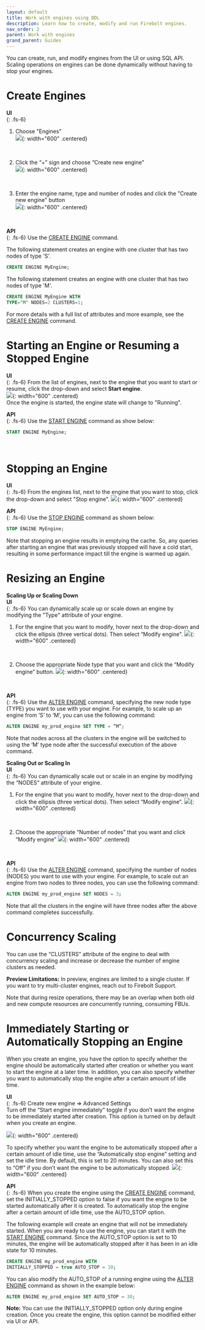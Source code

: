 ```yaml
---
layout: default
title: Work with engines using DDL
description: Learn how to create, modify and run Firebolt engines.
nav_order: 2
parent: Work with engines
grand_parent: Guides
---
```


You can create, run, and modify engines from the UI or using SQL API. Scaling operations on engines can be done dynamically without having to stop your engines.

# Create Engines
**UI** <br /> 
{: .fs-6}
1. Choose "Engines" <br />
![](../../assets/images/Engines_Section.png){: width="600" .centered}
 <br /> 

2. Click the “+” sign and choose “Create new engine” <br />
![](../../assets/images/Engine_Create_Popup.png){: width="600" .centered}
 <br /> 

3. Enter the engine name, type and number of nodes and click the "Create new engine" button <br />
![](../../assets/images/Create_Engine_Dialog.png){: width="600" .centered}
 <br />  

**API** <br /> 
{: .fs-6}
Use the [CREATE ENGINE](../../sql_reference/commands/engines/create-engine.md) command. <br />

The following statement creates an engine with one cluster that has two nodes of type 'S'.
```sql
CREATE ENGINE MyEngine;
```  

The following statement creates an engine with one cluster that has two nodes of type 'M'.

```sql
CREATE ENGINE MyEngine WITH
TYPE="M" NODES=2 CLUSTERS=1;
```  

For more details with a full list of attributes and more example, see the [CREATE ENGINE](../../sql_reference/commands/engines/create-engine.md) command.
<br />

# Starting an Engine or Resuming a Stopped Engine
**UI** <br />
{: .fs-6}
From the list of engines, next to the engine that you want to start or resume, click the drop-down and select **Start engine**. <br />
![](../../assets/images/Start_Engine.png){: width="600" .centered}
 <br /> 
Once the engine is started, the engine state will change to "Running".

**API** <br />
{: .fs-6}
Use the [START ENGINE](../../sql_reference/commands/engines/start-engine.md) command as show below:

```sql
START ENGINE MyEngine;
```  
<br />

# Stopping an Engine
**UI** <br />
{: .fs-6}
From the engines list, next to the engine that you want to stop, click the drop-down and select "Stop engine".
![](../../assets/images/Stop_Engine.png){: width="600" .centered}
 <br /> 

**API** <br />
{: .fs-6}
Use the [STOP ENGINE](../../sql_reference/commands/engines/stop-engine.md) command as shown below:

```sql
STOP ENGINE MyEngine;
```  
Note that stopping an engine results in emptying the cache. So, any queries after starting an engine that was previously stopped will have a cold start, resulting in some performance impact till the engine is warmed up again. 
<br />

# Resizing an Engine
**Scaling Up or Scaling Down** <br /> 
**UI** <br />
{: .fs-6}
You can dynamically scale up or scale down an engine by modifying the "Type" attribute of your engine. <br />
1. For the engine that you want to modify, hover next to the drop-down and click the ellipsis (three vertical dots). Then select “Modify engine".
![](../../assets/images/Alter_Engine_Popup.png){: width="600" .centered}
 <br /> 

2. Choose the appropriate Node type that you want and click the “Modify engine” button.
![](../../assets/images/Modify_Engine_Type.png){: width="600" .centered}
 <br /> 

**API** <br />
{: .fs-6}
Use the [ALTER ENGINE](../../sql_reference/commands/engines/alter-engine.md) command, specifying the new node type (TYPE)  you want to use with your engine. For example, to scale up an engine from ‘S’ to ‘M’, you can use the following command:

```sql
ALTER ENGINE my_prod_engine SET TYPE = “M”;
```

Note that nodes across all the clusters in the engine will be switched to using the ‘M’ type node after the successful execution of the above command.


**Scaling Out or Scaling In** <br />
**UI** <br />
{: .fs-6}
You can dynamically scale out or scale in an engine by modifying the “NODES” attribute of your engine. <br />
1. For the engine that you want to modify, hover next to the drop-down and click the ellipsis (three vertical dots). Then select “Modify engine”.
![](../../assets/images/Alter_Engine_Popup.png){: width="600" .centered}
 <br /> 

2. Choose the appropriate “Number of nodes”  that you want and click “Modify engine”
![](../../assets/images/Scale_Out_Engine.png){: width="600" .centered}
 <br /> 

 **API** <br />
 {: .fs-6}
 Use the [ALTER ENGINE](../../sql_reference/commands/engines/alter-engine.md) command, specifying the number of nodes (NODES) you want to use with your engine. For example, to scale out an engine from two nodes to three nodes, you can use the following command: 

```sql
ALTER ENGINE my_prod_engine SET NODES = 3;
```

Note that all the clusters in the engine will have three nodes after the above command completes successfully.

# Concurrency Scaling
You can use the “CLUSTERS” attribute of the engine to deal with concurrency scaling and increase or decrease the number of engine clusters as needed.

**Preview Limitations:** In preview, engines are limited to a single cluster. If you want to try multi-cluster engines, reach out to Firebolt Support.

Note that during resize operations, there may be an overlap when both old and new compute resources are concurrently running, consuming FBUs.


# Immediately Starting or Automatically Stopping an Engine
When you create an engine, you have the option to specify whether the engine should be automatically started after creation or whether you want to start the engine at a later time. In addition, you can also specify whether you want to automatically stop the engine after a certain amount of idle time. <br />

**UI** <br />
{: .fs-6}
Create new engine => Advanced Settings <br />
Turn off the “Start engine immediately" toggle if you don’t want the engine to be immediately started after creation. This option is turned on by default when you create an engine. 

![](../../assets/images/Engine_Initially_Stopped.png){: width="600" .centered}
 <br /> 

 To specify whether you want the engine to be automatically stopped after a certain amount of idle time, use the “Automatically stop engine” setting and set the idle time. By default, this is set to 20 minutes. You can also set this to “Off” if you don’t want the engine to be automatically stopped.
![](../../assets/images/Engine_Auto_Stop.png){: width="600" .centered}
 <br /> 

 **API** <br />
 {: .fs-6}
 When you create the engine using the [CREATE ENGINE](../../sql_reference/commands/engines/create-engine.md) command, set the INITIALLY_STOPPED option to false if you want the engine to be started automatically after it is created.  To automatically stop the engine after a certain amount of idle time, use the AUTO_STOP option.

 The following example will create an engine that will not be immediately started. When you are ready to use the engine, you can start it with the [START ENGINE](../../sql_reference/commands/engines/start-engine.md) command. Since the AUTO_STOP option is set to 10 minutes, the engine will be automatically stopped after it has been in an idle state for 10 minutes.
 
 ```sql
CREATE ENGINE my_prod_engine WITH 
INITIALLY_STOPPED = true AUTO_STOP = 10;
```

You can also modify the AUTO_STOP of a running engine using the [ALTER ENGINE](../../sql_reference/commands/engines/alter-engine.md) command as shown in the example below:

```sql
ALTER ENGINE my_prod_engine SET AUTO_STOP = 30;
```

 **Note:** You can use the INITIALLY_STOPPED option only during engine creation. Once you create the engine, this option cannot be modified either via UI or API.

















